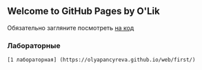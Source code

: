 ## Welcome to GitHub Pages by O'Lik

Обязательно загляните посмотреть [на код](https://github.com/OlyaPancyreva/web/)

### Лабораторные

```
[1 лабораторная] (https://olyapancyreva.github.io/web/first/)

```
